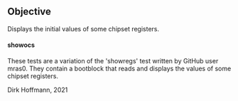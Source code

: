 ## Objective

Displays the initial values of some chipset registers.

#### showocs

These tests are a variation of the 'showregs' test written by GitHub user mras0. They contain a bootblock that reads and displays the values of some chipset registers.


Dirk Hoffmann, 2021
